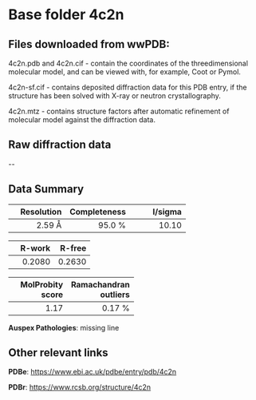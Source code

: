 # Base folder 4c2n

## Files downloaded from wwPDB:

4c2n.pdb and 4c2n.cif - contain the coordinates of the threedimensional molecular model, and can be viewed with, for example, Coot or Pymol.

4c2n-sf.cif - contains deposited diffraction data for this PDB entry, if the structure has been solved with X-ray or neutron crystallography.

4c2n.mtz - contains structure factors after automatic refinement of molecular model against the diffraction data.

## Raw diffraction data

--<br> 

## Data Summary
|   | Resolution | Completeness| I/sigma |
|---|-------------:|----------------:|--------------:|
|   |2.59 Å|95.0  %|<img width=50/>10.10|

|   | **R-work**| **R-free**   
|---|-------------:|----------------:|           
||  0.2080|  0.2630|

|   |**MolProbity<br>score**| **Ramachandran<br>outliers** 
|---|-------------:|----------------:|
||  1.17|  0.17 %|

**Auspex Pathologies**: missing line

 

## Other relevant links 
**PDBe**:  https://www.ebi.ac.uk/pdbe/entry/pdb/4c2n
 
**PDBr**: https://www.rcsb.org/structure/4c2n 

